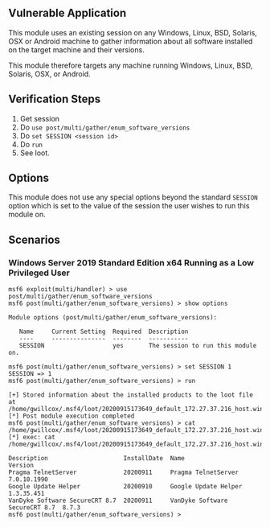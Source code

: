 ## Vulnerable Application

  This module uses an existing session on any Windows, Linux, BSD, Solaris, OSX or Android machine
  to gather information about all software installed on the target machine and their versions.

  This module therefore targets any machine running Windows, Linux, BSD, Solaris, OSX, or Android.

## Verification Steps

  1. Get session
  2. Do `use post/multi/gather/enum_software_versions`
  3. Do `set SESSION <session id>`
  4. Do `run`
  5. See loot.

## Options

This module does not use any special options beyond the standard `SESSION` option which 
is set to the value of the session the user wishes to run this module on.

## Scenarios

### Windows Server 2019 Standard Edition x64 Running as a Low Privileged User
```
msf6 exploit(multi/handler) > use post/multi/gather/enum_software_versions 
msf6 post(multi/gather/enum_software_versions) > show options

Module options (post/multi/gather/enum_software_versions):

   Name     Current Setting  Required  Description
   ----     ---------------  --------  -----------
   SESSION                   yes       The session to run this module on.

msf6 post(multi/gather/enum_software_versions) > set SESSION 1 
SESSION => 1
msf6 post(multi/gather/enum_software_versions) > run

[+] Stored information about the installed products to the loot file at /home/gwillcox/.msf4/loot/20200915173649_default_172.27.37.216_host.windows.sof_930739.txt
[*] Post module execution completed
msf6 post(multi/gather/enum_software_versions) > cat /home/gwillcox/.msf4/loot/20200915173649_default_172.27.37.216_host.windows.sof_930739.txt
[*] exec: cat /home/gwillcox/.msf4/loot/20200915173649_default_172.27.37.216_host.windows.sof_930739.txt

Description                     InstallDate  Name                            Version      
Pragma TelnetServer             20200911     Pragma TelnetServer             7.0.10.1990  
Google Update Helper            20200910     Google Update Helper            1.3.35.451   
VanDyke Software SecureCRT 8.7  20200911     VanDyke Software SecureCRT 8.7  8.7.3        
msf6 post(multi/gather/enum_software_versions) > 
```